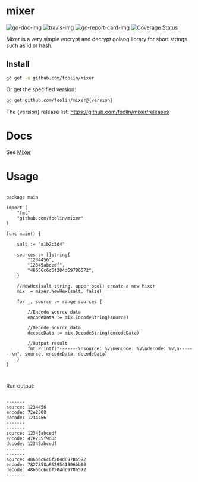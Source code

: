 # mixer

[![go-doc-img]][go-doc] [![travis-img]][travis] [![go-report-card-img]][go-report-card] [![Coverage Status][cov-img]][cov]


Mixer is a very simple encrypt and decrypt golang library for short strings such as id or hash.


## Install

```bash
go get -u github.com/foolin/mixer
```

Or get the specified version:
```bash
go get github.com/foolin/mixer@{version}
```
The {version} release list: <https://github.com/foolin/mixer/releases>


# Docs

See [Mixer](https://pkg.go.dev/github.com/foolin/mixer)

# Usage


```golang

package main

import (
	"fmt"
	"github.com/foolin/mixer"
)

func main() {

	salt := "a1b2c3d4"

	sources := []string{
		"1234456",
		"12345abcedf",
		"48656c6c6f204d69786572",
	}

	//NewHex(salt string, upper bool) create a new Mixer
	mix := mixer.NewHex(salt, false)

	for _, source := range sources {

		//Encode source data
		encodeData := mix.EncodeString(source)

		//Decode source data
		decodeData := mix.DecodeString(encodeData)

		//Output result
		fmt.Printf("-------\nsource: %v\nencode: %v\ndecode: %v\n-------\n", source, encodeData, decodeData)
	}
}



```

Run output:
```

-------
source: 1234456
encode: 72e2308
decode: 1234456
-------
-------
source: 12345abcedf
encode: 47e235f9d0c
decode: 12345abcedf
-------
-------
source: 48656c6c6f204d69786572
encode: 7827858a8629541806bb08
decode: 48656c6c6f204d69786572
-------


```

[go-doc]: https://pkg.go.dev/github.com/foolin/mixer
[go-doc-img]: https://godoc.org/github.com/foolin/mixer?status.svg
[travis]: https://travis-ci.org/foolin/mixer
[travis-img]: https://travis-ci.org/foolin/mixer.svg?branch=master
[go-report-card]: https://goreportcard.com/report/github.com/foolin/mixer
[go-report-card-img]: https://goreportcard.com/badge/github.com/foolin/mixer
[cov-img]: https://codecov.io/gh/foolin/mixer/branch/master/graph/badge.svg
[cov]: https://codecov.io/gh/foolin/mixer